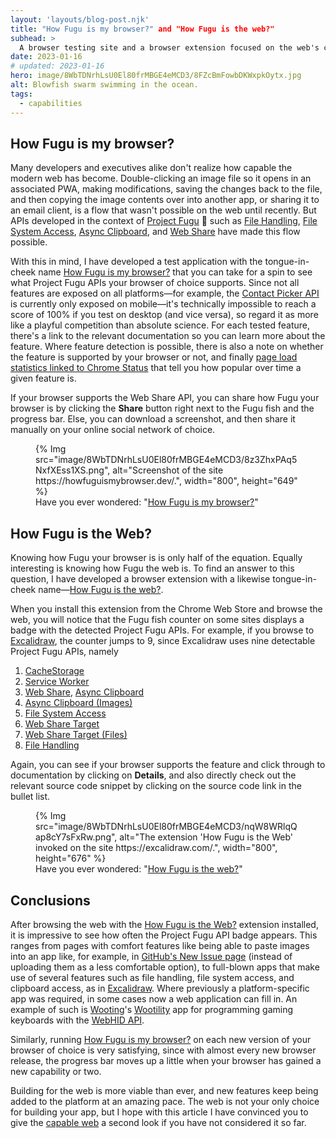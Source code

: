 ```yaml
---
layout: 'layouts/blog-post.njk'
title: "How Fugu is my browser?" and "How Fugu is the web?"
subhead: >
  A browser testing site and a browser extension focused on the web's capabilities
date: 2023-01-16
# updated: 2023-01-16
hero: image/8WbTDNrhLsU0El80frMBGE4eMCD3/8FZcBmFowbDKWxpkOytx.jpg
alt: Blowfish swarm swimming in the ocean.
tags:
  - capabilities
---
```


## How Fugu is my browser?

Many developers and executives alike don't realize how capable the modern web has become.
Double-clicking an image file so it opens in an associated PWA, making modifications, saving the
changes back to the file, and then copying the image contents over into another app, or sharing it
to an email client, is a flow that wasn't possible on the web until recently. But APIs developed in
the context of [Project Fugu](/blog/fugu-status/) 🐡 such as
[File Handling](/articles/file-handling/),
[File System Access](/articles/file-system-access/),
[Async Clipboard](https://web.dev/async-clipboard/), and [Web Share](https://web.dev/web-share/)
have made this flow possible.

With this in mind, I have developed a test application with the tongue-in-cheek name
[How Fugu is my browser?](https://howfuguismybrowser.dev/) that you can take for a spin to see what
Project Fugu APIs your browser of choice supports. Since not all features are exposed on all
platforms—for example, the [Contact Picker API](/articles/contact-picker/) is currently only
exposed on mobile—it's technically impossible to reach a score of 100% if you test on desktop (and
vice versa), so regard it as more like a playful competition than absolute science. For each tested
feature, there's a link to the relevant documentation so you can learn more about the feature. Where
feature detection is possible, there is also a note on whether the feature is supported by your
browser or not, and finally
[page load statistics linked to Chrome Status](https://chromestatus.com/metrics/feature/timeline/popularity)
that tell you how popular over time a given feature is.

If your browser supports the Web Share API, you can share how Fugu your browser is by clicking the
**Share** button right next to the Fugu fish and the progress bar. Else, you can download a
screenshot, and then share it manually on your online social network of choice.

<figure>
  {% Img src="image/8WbTDNrhLsU0El80frMBGE4eMCD3/8z3ZhxPAq5NxfXEss1XS.png", alt="Screenshot of the site https://howfuguismybrowser.dev/.", width="800", height="649" %}
  <figcaption>
    Have you ever wondered: "<a href="https://howfuguismybrowser.dev/">How Fugu is my browser?</a>"
  </figcaption>
</figure>

## How Fugu is the Web?

Knowing how Fugu your browser is is only half of the equation. Equally interesting is knowing how
Fugu the web is. To find an answer to this question, I have developed a browser extension with a
likewise tongue-in-cheek
name—[How Fugu is the web?](https://chrome.google.com/webstore/detail/how-fugu-is-the-web/apcghpabklkjjgpfoplnglnjghonjhdl).

When you install this extension from the Chrome Web Store and browse the web, you will notice that
the Fugu fish counter on some sites displays a badge with the detected Project Fugu APIs. For
example, if you browse to [Excalidraw](https://excalidraw.com/), the counter jumps to 9, since
Excalidraw uses nine detectable Project Fugu APIs, namely

1. [CacheStorage](https://developer.mozilla.org/docs/Web/API/CacheStorage)
1. [Service Worker](https://developer.mozilla.org/docs/Web/API/Service_Worker_API)
1. [Web Share](https://web.dev/web-share/), [Async Clipboard](https://web.dev/async-clipboard/)
1. [Async Clipboard (Images)](https://web.dev/async-clipboard/)
1. [File System Access](https://web.dev/file-system-access/)
1. [Web Share Target](https://web.dev/web-share-target/)
1. [Web Share Target (Files)](https://web.dev/web-share-target/)
1. [File Handling](https://web.dev/file-handling/)

Again, you can see if your browser supports the
feature and click through to documentation by clicking on **Details**, and also directly check out
the relevant source code snippet by clicking on the source code link in the bullet list.

<figure>
  {% Img src="image/8WbTDNrhLsU0El80frMBGE4eMCD3/nqW8WRlqQap8cY7sFxRw.png", alt="The extension 'How Fugu is the Web' invoked on the site https://excalidraw.com/.", width="800", height="676" %}
  <figcaption>
    Have you ever wondered: "<a href="https://chrome.google.com/webstore/detail/how-fugu-is-the-web/apcghpabklkjjgpfoplnglnjghonjhdl">How Fugu is the web?</a>"
  </figcaption>
</figure>

## Conclusions

After browsing the web with the
[How Fugu is the Web?](https://chrome.google.com/webstore/detail/how-fugu-is-the-web/apcghpabklkjjgpfoplnglnjghonjhdl)
extension installed, it is impressive to see how often the Project Fugu API badge appears. This
ranges from pages with comfort features like being able to paste images into an app like, for
example, in
[GitHub's New Issue page](https://docs.github.com/en/issues/tracking-your-work-with-issues/creating-an-issue)
(instead of uploading them as a less comfortable option), to full-blown apps that make use of
several features such as file handling, file system access, and clipboard access, as in
[Excalidraw](https://excalidraw.com/). Where previously a platform-specific app was required, in
some cases now a web application can fill in. An example of such is [Wooting](https://wooting.io/)'s
[Wootility](https://wootility.io/) app for programming gaming keyboards with the
[WebHID API](https://web.dev/hid/).

Similarly, running [How Fugu is my browser?](https://howfuguismybrowser.dev/) on each new version of
your browser of choice is very satisfying, since with almost every new browser release, the progress
bar moves up a little when your browser has gained a new capability or two.

Building for the web is more viable than ever, and new features keep being added to the platform at
an amazing pace. The web is not your only choice for building your app, but I hope with this article
I have convinced you to give the [capable web](/blog/fugu-showcase/) a
second look if you have not considered it so far.
